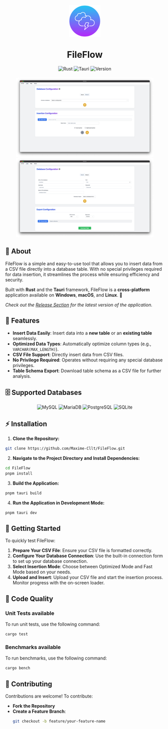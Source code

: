 <div align="center">
  <img src="/src-tauri/icons/icon.png" width="100px" height="100px" alt="FileFlow" align="center" />
  <h1>FileFlow</h1>
  <div align="center">
    <img src="https://img.shields.io/badge/Rust-dea584?style=for-the-badge&logo=rust&logoColor=white" alt="Rust" />
    <img src="https://img.shields.io/badge/Tauri-ffc130?style=for-the-badge&logo=tauri&logoColor=white" alt="Tauri" />
    <img src="https://img.shields.io/badge/Version-1.0.4-7073f6?style=for-the-badge" alt="Version" />
  </div>
</div>

<div align="center" style="margin-top: 20px">
  <img src="/assets/Insert.png" alt="FileFlow Insert Mode" height="250px" width="auto" />
  <img src="/assets/Download.png" alt="FileFlow Download Mode" height="250px" width="auto" />
</div>

## 📖 About

FileFlow is a simple and easy-to-use tool that allows you to insert data from a CSV file directly into a database table.
With no special privileges required for data insertion, it streamlines the process while ensuring efficiency and
security.

Built with **Rust** and the **Tauri** framework, FileFlow is a **cross-platform** application available on **Windows**,
**macOS**, and **Linux**. 🚀

_Check out the [Release Section](#release) for the latest version of the application._

## 🌟 Features

- **Insert Data Easily**: Insert data into a **new table** or an **existing table** seamlessly.
- **Optimized Data Types**: Automatically optimize column types (e.g., `VARCHAR(MAX_LENGTH)`).
- **CSV File Support**: Directly insert data from CSV files.
- **No Privilege Required**: Operates without requiring any special database privileges.
- **Table Schema Export**: Download table schema as a CSV file for further analysis.

## 🗄️ Supported Databases

<div align="center">
  <img src="https://img.shields.io/badge/MySQL-00758F?style=for-the-badge&logo=mysql&logoColor=white" alt="MySQL" />
  <img src="https://img.shields.io/badge/MariaDB-003545?style=for-the-badge&logo=mariadb&logoColor=white" alt="MariaDB" />
  <img src="https://img.shields.io/badge/PostgreSQL-336791?style=for-the-badge&logo=postgresql&logoColor=white" alt="PostgreSQL" />
  <img src="https://img.shields.io/badge/SQLite-003B57?style=for-the-badge&logo=sqlite&logoColor=white" alt="SQLite" />
</div>

## ⚡ Installation

1. **Clone the Repository:**

```bash
git clone https://github.com/Maxime-Cllt/FileFlow.git
```

2. **Navigate to the Project Directory and Install Dependencies:**

```bash
cd FileFlow
pnpm install
```

3. **Build the Application:**

```bash
pnpm tauri build
```

4. **Run the Application in Development Mode:**

```bash
pnpm tauri dev
```

## 🚀 Getting Started

To quickly test FileFlow:

1. **Prepare Your CSV File**: Ensure your CSV file is formatted correctly.
2. **Configure Your Database Connection**: Use the built-in connection form to set up your database connection.
3. **Select Insertion Mode**: Choose between Optimized Mode and Fast Mode based on your needs.
4. **Upload and Insert**: Upload your CSV file and start the insertion process. Monitor progress with the on-screen
   loader.

## 🧪 Code Quality

### Unit Tests available

To run unit tests, use the following command:

```bash
cargo test
```

### Benchmarks available

To run benchmarks, use the following command:

```bash
cargo bench
```

## 🤝 Contributing

Contributions are welcome! To contribute:

- **Fork the Repository**
- **Create a Feature Branch**:
  ```bash
  git checkout -b feature/your-feature-name
